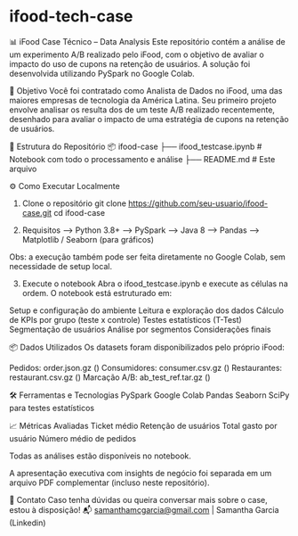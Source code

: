 # ifood-tech-case

📊 iFood Case Técnico – Data Analysis
Este repositório contém a análise de um experimento A/B realizado pelo iFood, com o objetivo de avaliar o impacto do uso de cupons na retenção de usuários. A solução foi desenvolvida utilizando PySpark no Google Colab.

🧠 Objetivo
Você foi contratado como Analista de Dados no iFood, uma das maiores empresas de tecnologia da América Latina. Seu primeiro projeto envolve analisar os resulta dos de um teste A/B realizado recentemente, desenhado para avaliar o impacto de uma estratégia de cupons na retenção de usuários.

📁 Estrutura do Repositório
📦 ifood-case
├── ifood_testcase.ipynb       # Notebook com todo o processamento e análise
├── README.md                  # Este arquivo

⚙️ Como Executar Localmente
1. Clone o repositório
git clone https://github.com/seu-usuario/ifood-case.git
cd ifood-case

2. Requisitos
--> Python 3.8+
--> PySpark
--> Java 8
--> Pandas
--> Matplotlib / Seaborn (para gráficos)

Obs: a execução também pode ser feita diretamente no Google Colab, sem necessidade de setup local.

3. Execute o notebook
Abra o ifood_testcase.ipynb e execute as células na ordem. O notebook está estruturado em:

Setup e configuração do ambiente
Leitura e exploração dos dados
Cálculo de KPIs por grupo (teste x controle)
Testes estatísticos (T-Test)
Segmentação de usuários
Análise por segmentos
Considerações finais

📦 Dados Utilizados
Os datasets foram disponibilizados pelo próprio iFood:

Pedidos: order.json.gz ()
Consumidores: consumer.csv.gz ()
Restaurantes: restaurant.csv.gz ()
Marcação A/B: ab_test_ref.tar.gz ()

🛠 Ferramentas e Tecnologias
PySpark
Google Colab
Pandas
Seaborn
SciPy para testes estatísticos

📈 Métricas Avaliadas
Ticket médio
Retenção de usuários
Total gasto por usuário
Número médio de pedidos

Todas as análises estão disponíveis no notebook.

A apresentação executiva com insights de negócio foi separada em um arquivo PDF complementar (incluso neste repositório).

🤝 Contato
Caso tenha dúvidas ou queira conversar mais sobre o case, estou à disposição!
📬 samanthamcgarcia@gmail.com | Samantha Garcia (Linkedin)

